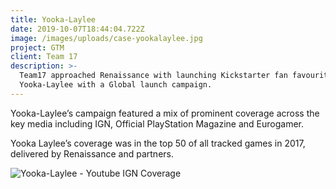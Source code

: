 ```yaml
---
title: Yooka-Laylee
date: 2019-10-07T18:44:04.722Z
image: /images/uploads/case-yookalaylee.jpg
project: GTM
client: Team 17
description: >-
  Team17 approached Renaissance with launching Kickstarter fan favourite
  Yooka-Laylee with a Global launch campaign.
---
```

Yooka-Laylee’s campaign featured a mix of prominent coverage across the key media including IGN, Official PlayStation Magazine and Eurogamer.

Yooka Laylee’s coverage was in the top 50 of all tracked games in 2017, delivered by Renaissance and partners.

![Yooka-Laylee - Youtube IGN Coverage](/images/uploads/case-yookalaylee-1.jpg "Yooka-Laylee - Youtube IGN Coverage")
